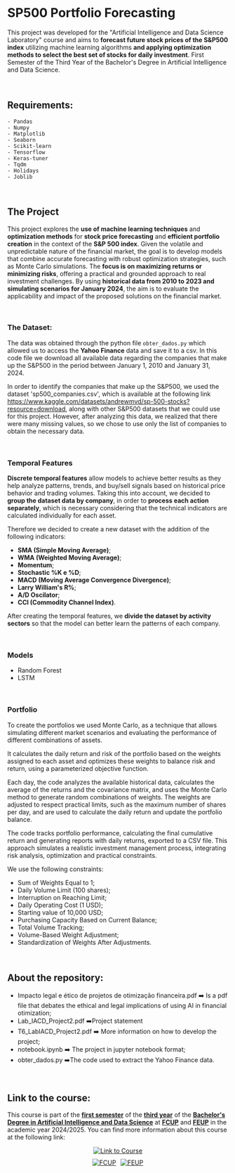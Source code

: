 # SP500 Portfolio Forecasting

This project was developed for the "Artificial Intelligence and Data Science Laboratory" course and aims to **forecast future stock prices of the S&P500 index** utilizing machine learning algorithms **and applying optimization methods to select the best set of stocks for daily investment**. First Semester of the Third Year of the Bachelor's Degree in Artificial Intelligence and Data Science.

<br>

## Requirements:

	- Pandas
	- Numpy
	- Matplotlib
	- Seaborn
	- Scikit-learn
	- Tensorflow
	- Keras-tuner
	- Tqdm
	- Holidays
	- Joblib

<br>

## The Project
This project explores the **use of machine learning techniques** and **optimization methods** for **stock price forecasting** and **efficient portfolio creation** in the context of the **S&P 500 index**. Given the volatile and unpredictable nature of the financial market, the goal is to develop models that combine accurate forecasting with robust optimization strategies, such as Monte Carlo simulations. The **focus is on maximizing returns or minimizing risks**, offering a practical and grounded approach to real investment challenges. By using **historical data from 2010 to 2023 and simulating scenarios for January 2024**, the aim is to evaluate the applicability and impact of the proposed solutions on the financial market.

<br>

### The Dataset:

The data was obtained through the python file `obter_dados.py` which allowed us to access the **Yahoo Finance** data and save it to a csv. In this code file we download all available data regarding the companies that make up the S&P500 in the period between January 1, 2010 and January 31, 2024.

In order to identify the companies that make up the S&P500, we used the dataset 'sp500_companies.csv', which is available at the following link https://www.kaggle.com/datasets/andrewmvd/sp-500-stocks?resource=download, along with other S&P500 datasets that we could use for this project. However, after analyzing this data, we realized that there were many missing values, so we chose to use only the list of companies to obtain the necessary data.

<br>

### Temporal Features
**Discrete temporal features** allow models to achieve better results as they help analyze patterns, trends, and buy/sell signals based on historical price behavior and trading volumes. Taking this into account, we decided to **group the dataset data by company**, in order to **process each action separately**, which is necessary considering that the technical indicators are calculated individually for each asset.

Therefore we decided to create a new dataset with the addition of the following indicators:
- **SMA (Simple Moving Average)**;
- **WMA (Weighted Moving Average)**;
- **Momentum**;
- **Stochastic %K e %D**;
- **MACD (Moving Average Convergence Divergence)**;
- **Larry William's R%**;
- **A/D Oscilator**;
- **CCI (Commodity Channel Index)**.

After creating the temporal features, we **divide the dataset by activity sectors** so that the model can better learn the patterns of each company.

<br>

### Models

- Random Forest
- LSTM

<br>

### Portfolio
To create the portfolios we used Monte Carlo, as a technique that allows simulating different market scenarios and evaluating the performance of different combinations of assets. 

It calculates the daily return and risk of the portfolio based on the weights assigned to each asset and optimizes these weights to balance risk and return, using a parameterized objective function.

Each day, the code analyzes the available historical data, calculates the average of the returns and the covariance matrix, and uses the Monte Carlo method to generate random combinations of weights. The weights are adjusted to respect practical limits, such as the maximum number of shares per day, and are used to calculate the daily return and update the portfolio balance.

The code tracks portfolio performance, calculating the final cumulative return and generating reports with daily returns, exported to a CSV file. This approach simulates a realistic investment management process, integrating risk analysis, optimization and practical constraints.

We use the following constraints:
- Sum of Weights Equal to 1;
- Daily Volume Limit (100 shares);
- Interruption on Reaching Limit;
- Daily Operating Cost (1 USD);
- Starting value of 10,000 USD;
- Purchasing Capacity Based on Current Balance;
- Total Volume Tracking;
- Volume-Based Weight Adjustment;
- Standardization of Weights After Adjustments.


<br>

## About the repository:

- Impacto legal e ético de projetos de otimização financeira.pdf ➡️ Is a pdf file that debates the ethical and legal implications of using AI in financial otimization;
- Lab_IACD_Project2.pdf ➡️Project statement
- T6_LabIACD_Project2.pdf ➡️ More information on how to develop the project;
- notebook.ipynb ➡️ The project in jupyter notebook format;
- obter_dados.py ➡️The code used to extract the Yahoo Finance data.

<br>

## Link to the course: 

This course is part of the **<u>first semester</u>** of the **<u>third year</u>** of the **<u>Bachelor's Degree in Artificial Intelligence and Data Science</u>** at **<u>FCUP</u>** and **<u>FEUP</u>** in the academic year 2024/2025. You can find more information about this course at the following link:

<div style="display: flex; flex-direction: column; align-items: center; gap: 10px;">
  <a href="https://sigarra.up.pt/fcup/pt/ucurr_geral.ficha_uc_view?pv_ocorrencia_id=529878">
    <img alt="Link to Course" src="https://img.shields.io/badge/Link_to_Course-0077B5?style=for-the-badge&logo=logoColor=white" />
  </a>

  <div style="display: flex; gap: 10px; justify-content: center;">
    <a href="https://sigarra.up.pt/fcup/pt/web_page.inicial">
      <img alt="FCUP" src="https://img.shields.io/badge/FCUP-808080?style=for-the-badge&logo=logoColor=grey" />
    </a>
    <a href="https://sigarra.up.pt/feup/pt/web_page.inicial">
      <img alt="FEUP" src="https://img.shields.io/badge/FEUP-808080?style=for-the-badge&logo=logoColor=grey" />
    </a>
  </div>
</div>
